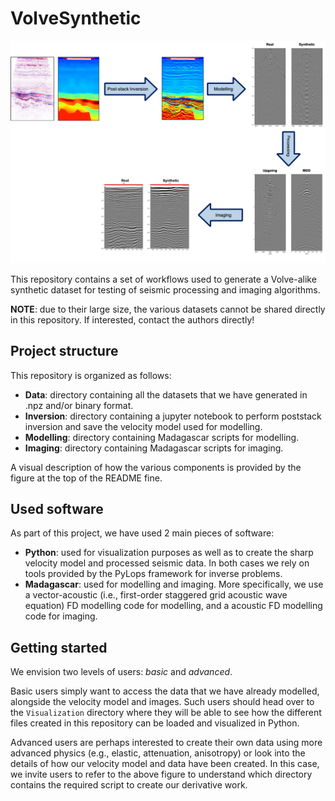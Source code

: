 # VolveSynthetic

![VolveSynthetic](https://github.com/DIG-Kaust/VolveSynthetic/blob/main/Figures/workflow.png)


This repository contains a set of workflows used to generate a Volve-alike synthetic dataset for 
testing of seismic processing and imaging algorithms.

**NOTE**: due to their large size, the various datasets cannot be shared directly in this repository.
If interested, contact the authors directly!

## Project structure
This repository is organized as follows:

* **Data**: directory containing all the datasets that we have generated in .npz and/or binary format.
* **Inversion**: directory containing a jupyter notebook to perform poststack inversion and save the velocity model used for modelling.
* **Modelling**: directory containing Madagascar scripts for modelling.
* **Imaging**: directory containing Madagascar scripts for imaging.

A visual description of how the various components is provided by the figure at the top of the README fine.

## Used software
As part of this project, we have used 2 main pieces of software:
* **Python**: used for visualization purposes as well as to create the sharp velocity model and processed seismic data. In both cases we 
rely on tools provided by the PyLops framework for inverse problems.
* **Madagascar**: used for modelling and imaging. More specifically, we use a vector-acoustic (i.e., first-order staggered grid acoustic wave equation) FD modelling code for modelling, and a acoustic FD modelling code for imaging.


## Getting started
We envision two levels of users: *basic* and *advanced*.

Basic users simply want to access the data that we have already modelled, alongside the velocity model and images. Such users should head over to
the `Visualization` directory where they will be able to see how the different files created in this repository can be loaded and visualized in Python.

Advanced users are perhaps interested to create their own data using more advanced physics (e.g., elastic, attenuation, anisotropy) or look into the details
of how our velocity model and data have been created. In this case, we invite users to refer to the above figure to understand which directory contains the
required script to create our derivative work. 

